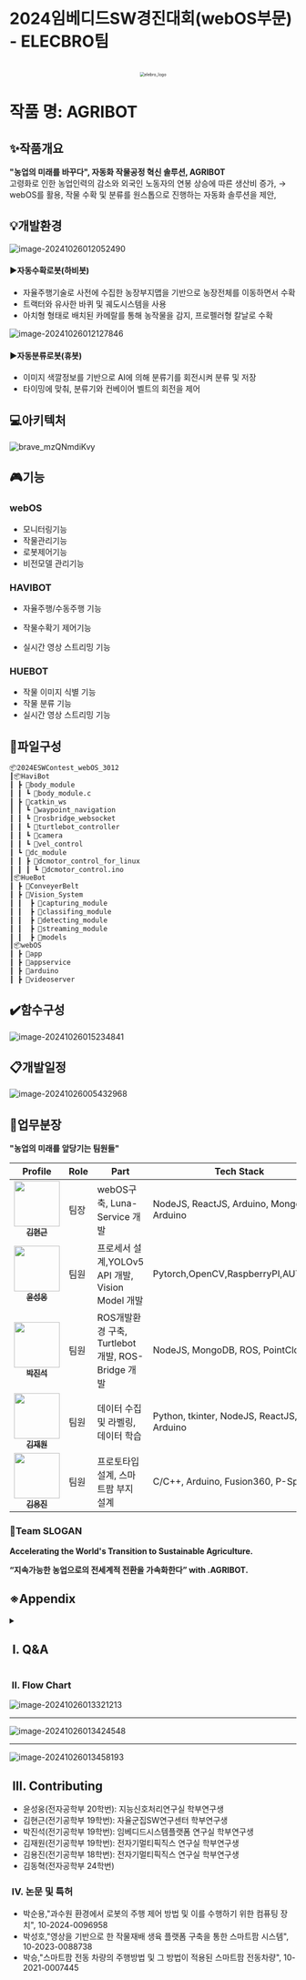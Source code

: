 # 2024임베디드SW경진대회(webOS부문) - ELECBRO팀
<p align="center">
  <br>
 	<img src="./assets/images/README/image-20241026190510507.png" alt="elebro_logo" style="zoom:50%;" />
  <br>
</p>



# 작품 명: AGRIBOT

## ✨작품개요
**"농업의 미래를 바꾸다", 자동화 작물공정 혁신 솔루션, AGRIBOT**<br>
고령화로 인한 농업인력의 감소와 외국인 노동자의 연봉 상승에 따른 생산비 증가,
→ webOS를 활용, 작물 수확 및 분류를 원스톱으로 진행하는 자동화 솔루션을 제안,



## 💡개발환경

![image-20241026012052490](./assets/images/README/image-20241026012052490.png)

#### ▶자동수확로봇(하비봇)

- 자율주행기술로 사전에 수집한 농장부지맵을 기반으로 농장전체를 이동하면서 수확
- 트랙터와 유사한 바퀴 및 궤도시스템을 사용
- 아치형 형태로 배치된 카메랄를 통해 농작물을 감지, 프로펠러형 칼날로 수확



![image-20241026012127846](./assets/images/README/image-20241026012127846.png)

#### ▶자동분류로봇(휴봇)

- 이미지 색깔정보를 기반으로 AI에 의해 분류기를 회전시켜 분류 및 저장
- 타이밍에 맞춰, 분류기와 컨베이어 벨트의 회전을 제어



##  💻아키텍처

![brave_mzQNmdiKvy](./assets/images/README/brave_mzQNmdiKvy.webp)

## 🎮기능

### webOS

- 모니터링기능
- 작물관리기능
- 로봇제어기능
- 비전모델 관리기능



### HAVIBOT

- 자율주행/수동주행 기능
- 작물수확기 제어기능

- 실시간 영상 스트리밍 기능



### HUEBOT

- 작물 이미지 식별 기능
- 작물 분류 기능
- 실시간 영상 스트리밍 기능







## 📂파일구성

```bash
📦2024ESWContest_webOS_3012
┃📦HaviBot
┃ ┣ 📂body_module
┃ ┃ ┗ 📜body_module.c
┃ ┣ 📂catkin_ws
┃ ┃ ┗ 📂waypoint_navigation
┃ ┃ ┗ 📂rosbridge_websocket
┃ ┃ ┗ 📂turtlebot_controller
┃ ┃ ┗ 📂camera
┃ ┃ ┗ 📂vel_control
┃ ┗ 📂dc_module
┃ ┃ ┣ 📂dcmotor_control_for_linux
┃ ┃ ┃ ┗ 📜dcmotor_control.ino
┃📦HueBot
┃ ┣ 📂ConveyerBelt
┃ ┣ 📂Vision_System
┃ ┃  ┣ 📂capturing_module
┃ ┃  ┣ 📂classifing_module
┃ ┃  ┣ 📂detecting_module
┃ ┃  ┣ 📂streaming_module
┃ ┃  ┣ 📂models
┃📦webOS
┃ ┣ 📂app
┃ ┣ 📂appservice
┃ ┣ 📂arduino
┃ ┣ 📂videoserver
```



## ✔️함수구성

![image-20241026015234841](./assets/images/README/image-20241026015234841.png)







## 📋개발일정

![image-20241026005432968](./assets/images/README/image-20241026005432968.png)





## 📑업무분장

**"농업의 미래를 앞당기는 팀원들"**

| Profile | Role | Part | Tech Stack |
| ------- | ---- | ---- | ---------- |
| <div align="center"><a href="https://blog.naver.com/yhon89"><img src="./assets/images/README/hyongoon.png" width="80px;" alt=""/><br/><sub><b>김현근</b><sub></a></div> | 팀장 | webOS구축, Luna-Service 개발 | NodeJS, ReactJS, Arduino, MongoDB, Arduino |
| <div align="center"><a href="https://blog.naver.com/yhon89"><img src="./assets/images/README/sungwoong.png" width="80px;" alt=""/><br/><sub><b>윤성웅</b><sub></a></div> | 팀원 | 프로세서 설계,YOLOv5 API 개발, Vision Model 개발 | Pytorch,OpenCV,RaspberryPI,AUTOSAR |
| <div align="center"><a href="https://blog.naver.com/yhon89"><img src="./assets/images/README/jinseok.png" width="80px;" alt=""/><br/><sub><b>박진석<sub></a></div> | 팀원 | ROS개발환경 구축, Turtlebot 개발, ROS-Bridge 개발 | NodeJS, MongoDB, ROS, PointCloud |
| <div align="center"><a href="https://blog.naver.com/yhon89"><img src="./assets/images/README/jaewon.png" width="80px;" alt=""/><br/><sub><b>김재원</b><sub></a></div> | 팀원 | 데이터 수집 및 라벨링, 데이터 학습 | Python, tkinter, NodeJS, ReactJS, Arduino |
| <div align="center"><a href="https://blog.naver.com/yhon89"><img src="./assets/images/README/yongjin.png" width="80px;" alt=""/><br/><sub><b>김용진</b><sub></a></div> | 팀원 | 프로토타입 설계, 스마트팜 부지 설계 | C/C++, Arduino, Fusion360, P-Spice |



### 📣Team SLOGAN

**Accelerating the World's Transition to Sustainable Agriculture.**

**“지속가능한 농업으로의 전세계적 전환을 가속화한다” with .AGRIBOT.**



## ※Appendix

<details>
<summary><h2>&nbsp;I. Q&A </h2></summary><br/>

**❓** 스마트팜을 도입하려는 농장주의 재배 작물이 다양할 수 있는데, 사과, 딸기, 오렌지, 참외 등 다양한 작물에 대해 분류할 수 있는 방안이 있나요?

**🅰** YOLOv5 기반 비전 모델을 통해 농작물의 범주를 고려한 다양한 비전 모델을 개발할 계획이며, 농장 환경에 맞는 데이터를 확보하면 맞춤형 모델 제작이 가능해 작물 종류에 따른 제약이 없습니다.

<hr>

**❓** 작물을 재배하거나 운송, 분류할 때 작물의 손상을 줄여야 상품 가치가 높아질 텐데, 일렉브로 팀의 수확 과정에서 작물 손상이 많이 발생하지 않을까요?

**🅰** 저희는 상품 가치가 높은 작물의 손상을 줄이기 위해 로봇팔 디자인을 개선하거나, 충격 흡수에 적합한 부드러운 소재를 활용하여 손상 최소화 방안을 마련할 수 있습니다.

<hr>

**❓** 현재 webOS에서 하비봇만 제어하고 있으며, 휴봇은 별도로 제어되고 있는데, 두 로봇을 통합하여 중앙 제어할 필요는 없는가? 현재 두 로봇 간의 작업이 순조롭게 이어지고 있는가?

**🅰** 두 로봇은 하나의 시스템에 속하지만 각각 수확과 분류라는 독립적인 역할을 수행하고 있어, 개별 제어로도 작업 효율을 유지할 수 있습니다. 이 독립적인 제어 구조는 webOS 시스템의 부담을 줄이고 각 로봇의 최적 성능을 보장하며, 유지 관리 및 확장에도 유연하게 대응할 수 있어 추가 기능이 필요할 경우에도 무리가 없습니다.

<br/>
</details>






### &nbsp;II. Flow Chart

![image-20241026013321213](./assets/images/README/image-20241026013321213.png)

<hr>



![image-20241026013424548](./assets/images/README/image-20241026013424548.png)

<hr>

![image-20241026013458193](./assets/images/README/image-20241026013458193.png)



## &nbsp;III. Contributing

- 윤성웅(전자공학부 20학번): 지능신호처리연구실 학부연구생
- 김현근(전기공학부 19학번): 자율군집SW연구센터 학부연구생
- 박진석(전기공학부 19학번): 임베디드시스템플랫폼 연구실 학부연구생
- 김재원(전기공학부 19학번): 전자기멀티픽직스 연구실 학부연구생
- 김용진(전기공학부 18학번): 전자기멀티픽직스 연구실 학부연구생
- 김동혁(전자공학부 24학번)



### &nbsp;IV. 논문 및 특허

- 박순용,"과수원 환경에서 로봇의 주행 제어 방법 및 이를 수행하기 위한 컴퓨팅 장치", 10-2024-0096958
- 박성호,"영상을 기반으로 한 작물재배 생육 플랫폼 구축을 통한 스마트팜 시스템", 10-2023-0088738
- 박승,"스마트팜 전동 차량의 주행방법 및 그 방법이 적용된 스마트팜 전동차량", 10-2021-0007445
